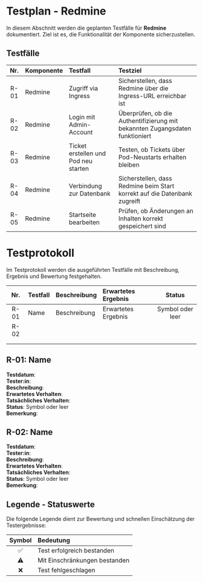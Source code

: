 # Testplan - Redmine
In diesem Abschnitt werden die geplanten Testfälle für **Redmine** dokumentiert. Ziel ist es, die Funktionalität der Komponente sicherzustellen.

## Testfälle
| Nr. | Komponente | Testfall | Testziel |
| :-: | :-- | :-- | :-- |
| R-01  | Redmine | Zugriff via Ingress | Sicherstellen, dass Redmine über die Ingress-URL erreichbar ist |
| R-02  | Redmine | Login mit Admin-Account | Überprüfen, ob die Authentifizierung mit bekannten Zugangsdaten funktioniert |
| R-03  | Redmine | Ticket erstellen und Pod neu starten | Testen, ob Tickets über Pod-Neustarts erhalten bleiben |
| R-04  | Redmine | Verbindung zur Datenbank | Sicherstellen, dass Redmine beim Start korrekt auf die Datenbank zugreift |
| R-05  | Redmine | Startseite bearbeiten | Prüfen, ob Änderungen an Inhalten korrekt gespeichert sind |

# Testprotokoll
Im Testprotokoll werden die ausgeführten Testfälle mit Beschreibung, Ergebnis und Bewertung festgehalten.

| Nr. | Testfall | Beschreibung | Erwartetes Ergebnis | Status |
| :-: | :-- | :-- | :-- | :-: |
| R-01 | Name | Beschreibung | Erwartetes Ergebnis | Symbol oder leer |
| R-02 |  |  |  |  |
|  |  |  |  |  |
|  |  |  |  |  |

## R-01: Name
**Testdatum**:  
**Tester:in**:  
**Beschreibung**:  
**Erwartetes Verhalten**:  
**Tatsächliches Verhalten**:  
**Status**: Symbol oder leer  
**Bemerkung**:  

## R-02: Name
**Testdatum**:  
**Tester:in**:  
**Beschreibung**:  
**Erwartetes Verhalten**:  
**Tatsächliches Verhalten**:  
**Status**: Symbol oder leer  
**Bemerkung**:  

## Legende - Statuswerte
Die folgende Legende dient zur Bewertung und schnellen Einschätzung der Testergebnisse:

| Symbol | Bedeutung |
| :-: | :-- |
| ✅ | Test erfolgreich bestanden |
| ⚠️ | Mit Einschränkungen bestanden |
| ❌ | Test fehlgeschlagen |
